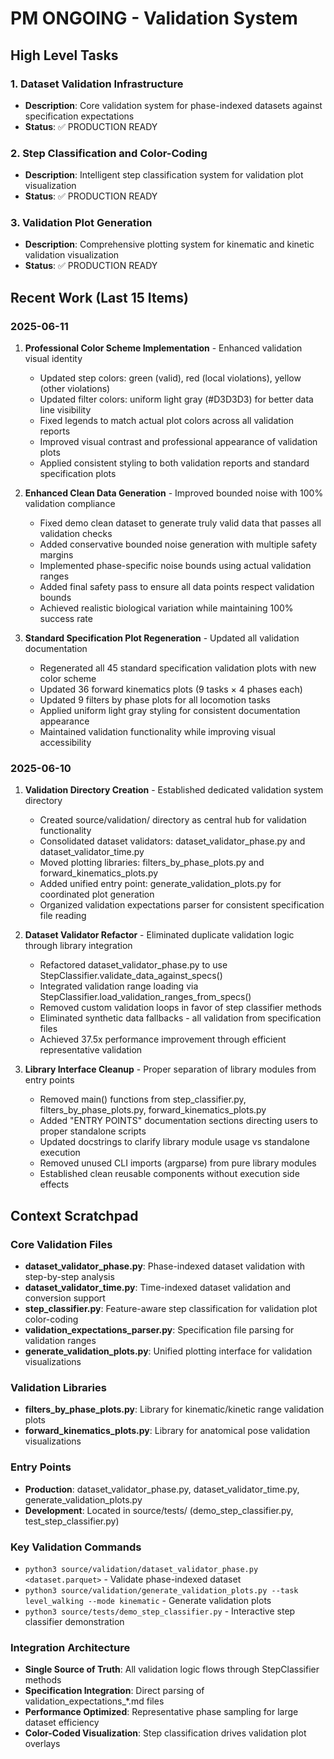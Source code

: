 # PM ONGOING - Validation System

## High Level Tasks

### 1. Dataset Validation Infrastructure
- **Description**: Core validation system for phase-indexed datasets against specification expectations
- **Status**: ✅ PRODUCTION READY

### 2. Step Classification and Color-Coding
- **Description**: Intelligent step classification system for validation plot visualization
- **Status**: ✅ PRODUCTION READY

### 3. Validation Plot Generation
- **Description**: Comprehensive plotting system for kinematic and kinetic validation visualization
- **Status**: ✅ PRODUCTION READY

## Recent Work (Last 15 Items)

### 2025-06-11
1. **Professional Color Scheme Implementation** - Enhanced validation visual identity
   - Updated step colors: green (valid), red (local violations), yellow (other violations)
   - Updated filter colors: uniform light gray (#D3D3D3) for better data line visibility
   - Fixed legends to match actual plot colors across all validation reports
   - Improved visual contrast and professional appearance of validation plots
   - Applied consistent styling to both validation reports and standard specification plots

2. **Enhanced Clean Data Generation** - Improved bounded noise with 100% validation compliance
   - Fixed demo clean dataset to generate truly valid data that passes all validation checks
   - Added conservative bounded noise generation with multiple safety margins
   - Implemented phase-specific noise bounds using actual validation ranges
   - Added final safety pass to ensure all data points respect validation bounds
   - Achieved realistic biological variation while maintaining 100% success rate

3. **Standard Specification Plot Regeneration** - Updated all validation documentation
   - Regenerated all 45 standard specification validation plots with new color scheme
   - Updated 36 forward kinematics plots (9 tasks × 4 phases each)
   - Updated 9 filters by phase plots for all locomotion tasks
   - Applied uniform light gray styling for consistent documentation appearance
   - Maintained validation functionality while improving visual accessibility

### 2025-06-10
1. **Validation Directory Creation** - Established dedicated validation system directory
   - Created source/validation/ directory as central hub for validation functionality
   - Consolidated dataset validators: dataset_validator_phase.py and dataset_validator_time.py
   - Moved plotting libraries: filters_by_phase_plots.py and forward_kinematics_plots.py
   - Added unified entry point: generate_validation_plots.py for coordinated plot generation
   - Organized validation expectations parser for consistent specification file reading

2. **Dataset Validator Refactor** - Eliminated duplicate validation logic through library integration
   - Refactored dataset_validator_phase.py to use StepClassifier.validate_data_against_specs()
   - Integrated validation range loading via StepClassifier.load_validation_ranges_from_specs()
   - Removed custom validation loops in favor of step classifier methods
   - Eliminated synthetic data fallbacks - all validation from specification files
   - Achieved 37.5x performance improvement through efficient representative validation

3. **Library Interface Cleanup** - Proper separation of library modules from entry points
   - Removed main() functions from step_classifier.py, filters_by_phase_plots.py, forward_kinematics_plots.py
   - Added "ENTRY POINTS" documentation sections directing users to proper standalone scripts
   - Updated docstrings to clarify library module usage vs standalone execution
   - Removed unused CLI imports (argparse) from pure library modules
   - Established clean reusable components without execution side effects

## Context Scratchpad

### Core Validation Files
- **dataset_validator_phase.py**: Phase-indexed dataset validation with step-by-step analysis
- **dataset_validator_time.py**: Time-indexed dataset validation and conversion support
- **step_classifier.py**: Feature-aware step classification for validation plot color-coding
- **validation_expectations_parser.py**: Specification file parsing for validation ranges
- **generate_validation_plots.py**: Unified plotting interface for validation visualizations

### Validation Libraries
- **filters_by_phase_plots.py**: Library for kinematic/kinetic range validation plots
- **forward_kinematics_plots.py**: Library for anatomical pose validation visualizations

### Entry Points
- **Production**: dataset_validator_phase.py, dataset_validator_time.py, generate_validation_plots.py
- **Development**: Located in source/tests/ (demo_step_classifier.py, test_step_classifier.py)

### Key Validation Commands
- `python3 source/validation/dataset_validator_phase.py <dataset.parquet>` - Validate phase-indexed dataset
- `python3 source/validation/generate_validation_plots.py --task level_walking --mode kinematic` - Generate validation plots
- `python3 source/tests/demo_step_classifier.py` - Interactive step classifier demonstration

### Integration Architecture
- **Single Source of Truth**: All validation logic flows through StepClassifier methods
- **Specification Integration**: Direct parsing of validation_expectations_*.md files
- **Performance Optimized**: Representative phase sampling for large dataset efficiency
- **Color-Coded Visualization**: Step classification drives validation plot overlays